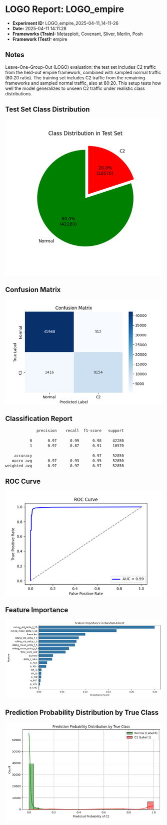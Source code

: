 # LOGO Report: LOGO_empire

- **Experiment ID:** LOGO_empire_2025-04-11_14-11-26
- **Date:** 2025-04-11 14:11:28
- **Frameworks (Train):** Metasploit, Covenant, Sliver, Merlin, Posh
- **Framework (Test):** empire

## Notes
Leave-One-Group-Out (LOGO) evaluation: the test set includes C2 traffic from the held-out empire framework, combined with sampled normal traffic (80:20 ratio). The training set includes C2 traffic from the remaining frameworks and sampled normal traffic, also at 80:20. This setup tests how well the model generalizes to unseen C2 traffic under realistic class distributions.

## Test Set Class Distribution
![Pie Chart](images/LOGO_empire_2025-04-11_14-11-26_pie.png)

## Confusion Matrix
![Confusion Matrix](images/LOGO_empire_2025-04-11_14-11-26_confusion.png)

## Classification Report
```
              precision    recall  f1-score   support

           0       0.97      0.99      0.98     42280
           1       0.97      0.87      0.91     10570

    accuracy                           0.97     52850
   macro avg       0.97      0.93      0.95     52850
weighted avg       0.97      0.97      0.97     52850
```

## ROC Curve
![ROC Curve](images/LOGO_empire_2025-04-11_14-11-26_roc.png)

## Feature Importance
![Feature Importance](images/LOGO_empire_2025-04-11_14-11-26_feature_importance.png)

## Prediction Probability Distribution by True Class
![Prediction Histogram](images/LOGO_empire_2025-04-11_14-11-26_hist.png)
